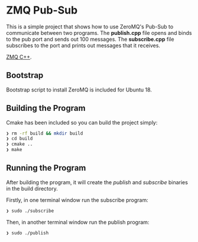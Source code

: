 # ZMQ Pub-Sub

This is a simple project that shows how to use ZeroMQ's Pub-Sub to communicate between two programs.
The __publish.cpp__ file opens and binds to the pub port and sends out 100 messages.
The __subscribe.cpp__ file subscribes to the port and prints out messages that it receives.

[ZMQ C++](https://github.com/zeromq/cppzmq).


## Bootstrap

Bootstrap script to install ZeroMQ is included for Ubuntu 18.

## Building the Program

Cmake has been included so you can build the project simply:

```bash
❯ rm -rf build && mkdir build
❯ cd build
❯ cmake ..
❯ make
```

## Running the Program

After building the program, it will create the *publish* and *subscribe* binaries in the build directory.

Firstly, in one terminal window run the subscribe program:

```bash
❯ sudo ./subscribe
```

Then, in another terminal window run the publish program:

```bash
❯ sudo ./publish
```
